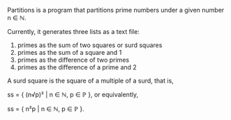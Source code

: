Partitions is a program that partitions prime numbers under a given number n ∈ ℕ.

Currently, it generates three lists as a text file:
1) primes as the sum of two squares or surd squares
2) primes as the sum of a square and 1
3) primes as the difference of two primes
4) primes as the difference of a prime and 2

A surd square is the square of a multiple of a surd, that is, 
   
   ss = { (n√p)² | n ∈ ℕ, p ∈ ℙ }, or equivalently, 
   
   ss = { n²p | n ∈ ℕ, p ∈ ℙ }.
